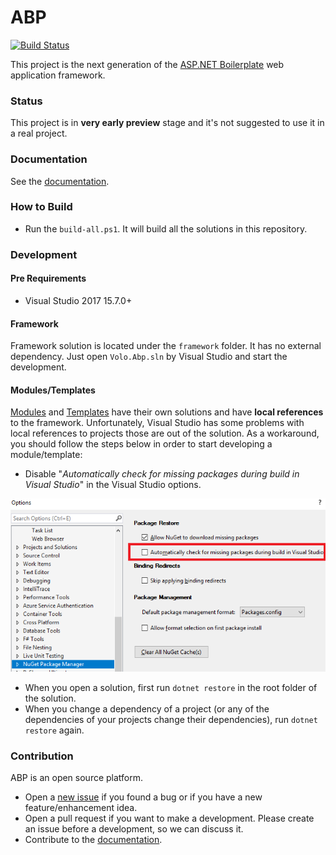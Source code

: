 # ABP

[![Build Status](http://vjenkins.dynu.net:5480/job/abp/badge/icon)](http://vjenkins.dynu.net:5480/job/abp)

This project is the next generation of the [ASP.NET Boilerplate](https://aspnetboilerplate.com/) web application framework.

### Status

This project is in **very early preview** stage and it's not suggested to use it in a real project. 

### Documentation

See the <a href="docs\Index.md" target="_blank">documentation</a>.

### How to Build

- Run the `build-all.ps1`. It will build all the solutions in this repository.

### Development

#### Pre Requirements

- Visual Studio 2017 15.7.0+

#### Framework

Framework solution is located under the `framework` folder. It has no external dependency. Just open `Volo.Abp.sln` by Visual Studio and start the development.

#### Modules/Templates

[Modules](modules/) and [Templates](templates/) have their own solutions and have **local references** to the framework. Unfortunately, Visual Studio has some problems with local references to projects those are out of the solution. As a workaround, you should follow the steps below in order to start developing a module/template:

- Disable "*Automatically check for missing packages during build in Visual Studio*" in the Visual Studio options.

![disable-package-restore-visual-studio](docs/images/disable-package-restore-visual-studio.png)

- When you open a solution, first run `dotnet restore` in the root folder of the solution.
- When you change a dependency of a project (or any of the dependencies of your projects change their dependencies), run `dotnet restore` again.

### Contribution

ABP is an open source platform.

* Open a [new issue](https://github.com/volosoft/volo/issues/new) if you found a bug or if you have a new feature/enhancement idea.
* Open a pull request if you want to make a development. Please create an issue before a development, so we can discuss it.
* Contribute to the [documentation](docs/Index.md).
